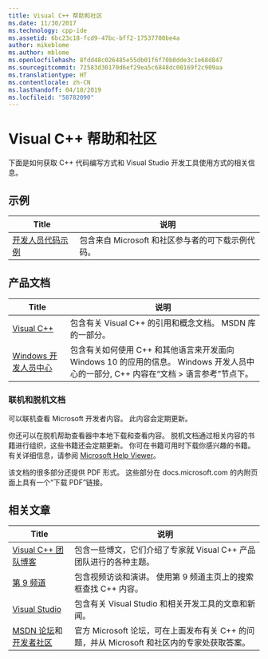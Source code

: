 ```yaml
---
title: Visual C++ 帮助和社区
ms.date: 11/30/2017
ms.technology: cpp-ide
ms.assetid: 6bc23c18-fcd9-47bc-bff2-17537700be4a
author: mikeblome
ms.author: mblome
ms.openlocfilehash: 8fdd48c026485e55db01f6f70b0dde3c1e68d847
ms.sourcegitcommit: 72583d30170d6ef29ea5c6848dc00169f2c909aa
ms.translationtype: HT
ms.contentlocale: zh-CN
ms.lasthandoff: 04/18/2019
ms.locfileid: "58782090"
---
```

# <a name="visual-c-help-and-community"></a>Visual C++ 帮助和社区

下面是如何获取 C++ 代码编写方式和 Visual Studio 开发工具使用方式的相关信息。

## <a name="samples"></a>示例

|Title|说明|
|-----------|-----------------|
|[开发人员代码示例](https://code.msdn.microsoft.com/)|包含来自 Microsoft 和社区参与者的可下载示例代码。|

## <a name="product-documentation"></a>产品文档

|Title|说明|
|-----------|-----------------|
|[Visual C++](visual-cpp-in-visual-studio.md)|包含有关 Visual C++ 的引用和概念文档。 MSDN 库的一部分。|
|[Windows 开发人员中心](https://developer.microsoft.com/windows/)|包含有关如何使用 C++ 和其他语言来开发面向 Windows 10 的应用的信息。 Windows 开发人员中心的一部分, C++ 内容在“文档 > 语言参考”节点下。|

### <a name="online-and-offline-documentation"></a>联机和脱机文档

可以联机查看 Microsoft 开发者内容。 此内容会定期更新。

你还可以在脱机帮助查看器中本地下载和查看内容。 脱机文档通过相关内容的书籍进行组织，这些书籍还会定期更新。 你可在书籍可用时下载你感兴趣的书籍。 有关详细信息，请参阅 [Microsoft Help Viewer](/visualstudio/ide/microsoft-help-viewer)。

该文档的很多部分还提供 PDF 形式。 这些部分在 docs.microsoft.com 的内附页面上具有一个“下载 PDF”链接。

## <a name="related-articles"></a>相关文章

|Title|说明|
|-----------|-----------------|
|[Visual C++ 团队博客](https://blogs.msdn.microsoft.com/vcblog/)|包含一些博文，它们介绍了专家就 Visual C++ 产品团队进行的各种主题。|
|[第 9 频道](https://channel9.msdn.com/)|包含视频访谈和演讲。 使用第 9 频道主页上的搜索框查找 C++ 内容。|
|[Visual Studio](https://visualstudio.microsoft.com/)|包含有关 Visual Studio 和相关开发工具的文章和新闻。|
|[MSDN 论坛](https://social.msdn.microsoft.com/Forums/home?category=visualc)和[开发者社区](https://developercommunity.visualstudio.com)|官方 Microsoft 论坛，可在上面发布有关 C++ 的问题，并从 Microsoft 和社区内的专家处获取答案。|
